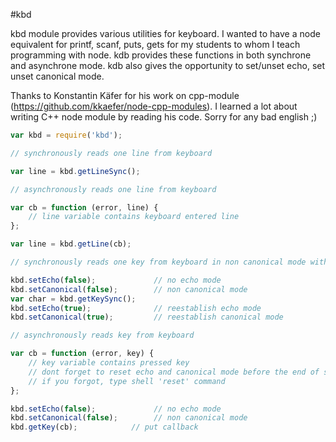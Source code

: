#kbd

kbd module provides various utilities for keyboard. I wanted to have a node equivalent for printf, scanf, puts, gets for my students to whom I teach programming with node. kdb provides these functions in both synchrone and asynchrone mode. 
kdb also gives the opportunity to set/unset echo, set unset canonical mode.

Thanks to Konstantin Käfer for his work on cpp-module (https://github.com/kkaefer/node-cpp-modules). I learned a lot about writing C++ node module by reading his code. Sorry for any bad english ;)

```javascript
var kbd = require('kbd');
```

```javascript
// synchronously reads one line from keyboard

var line = kbd.getLineSync();
```

```javascript
// asynchronously reads one line from keyboard

var cb = function (error, line) {
	// line variable contains keyboard entered line
};

var line = kbd.getLine(cb);
```

```javascript
// synchronously reads one key from keyboard in non canonical mode without echo

kbd.setEcho(false);             // no echo mode
kbd.setCanonical(false);        // non canonical mode
var char = kbd.getKeySync();
kbd.setEcho(true);              // reestablish echo mode
kbd.setCanonical(true);         // reestablish canonical mode
```

```javascript
// asynchronously reads key from keyboard

var cb = function (error, key) {
	// key variable contains pressed key
	// dont forget to reset echo and canonical mode before the end of script
	// if you forgot, type shell 'reset' command 
};

kbd.setEcho(false);             // no echo mode
kbd.setCanonical(false);        // non canonical mode
kbd.getKey(cb);            // put callback
```
